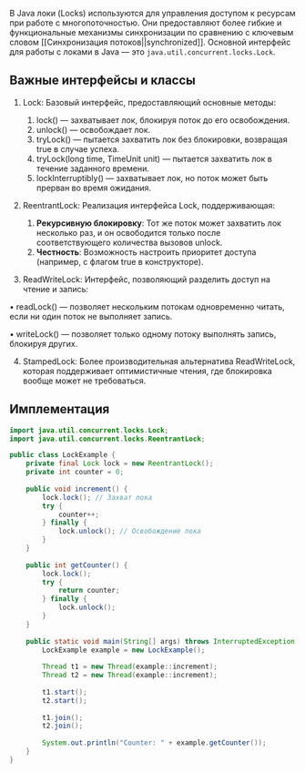 В Java локи (Locks) используются для управления доступом к ресурсам при работе с многопоточностью. Они предоставляют более гибкие и функциональные механизмы синхронизации по сравнению с ключевым словом [[Синхронизация потоков||synchronized]]. Основной интерфейс для работы с локами в Java — это `java.util.concurrent.locks.Lock`.



## Важные интерфейсы и классы

  

1. Lock: Базовый интерфейс, предоставляющий основные методы:
	1. lock() — захватывает лок, блокируя поток до его освобождения.
	2. unlock() — освобождает лок.
	3. tryLock() — пытается захватить лок без блокировки, возвращая true в случае успеха.
	4. tryLock(long time, TimeUnit unit) — пытается захватить лок в течение заданного времени.
	5. lockInterruptibly() — захватывает лок, но поток может быть прерван во время ожидания.
2. ReentrantLock: Реализация интерфейса Lock, поддерживающая:
	1. **Рекурсивную блокировку**: Тот же поток может захватить лок несколько раз, и он освободится только после соответствующего количества вызовов unlock.
	2. **Честность**: Возможность настроить приоритет доступа (например, с флагом true в конструкторе).

3. ReadWriteLock: Интерфейс, позволяющий разделить доступ на чтение и запись:

• readLock() — позволяет нескольким потокам одновременно читать, если ни один поток не выполняет запись.

• writeLock() — позволяет только одному потоку выполнять запись, блокируя других.

4. StampedLock: Более производительная альтернатива ReadWriteLock, которая поддерживает оптимистичные чтения, где блокировка вообще может не требоваться.


## Имплементация

``` java
import java.util.concurrent.locks.Lock;
import java.util.concurrent.locks.ReentrantLock;

public class LockExample {
    private final Lock lock = new ReentrantLock();
    private int counter = 0;
	
    public void increment() {
        lock.lock(); // Захват лока
        try {
            counter++;
        } finally {
            lock.unlock(); // Освобождение лока
        }
    }
	
    public int getCounter() {
        lock.lock();
        try {
            return counter;
        } finally {
            lock.unlock();
        }
    }
	
    public static void main(String[] args) throws InterruptedException {
        LockExample example = new LockExample();
		
        Thread t1 = new Thread(example::increment);
        Thread t2 = new Thread(example::increment);
		
        t1.start();
        t2.start();
		
        t1.join();
        t2.join();
		
        System.out.println("Counter: " + example.getCounter());
    }
}
```
